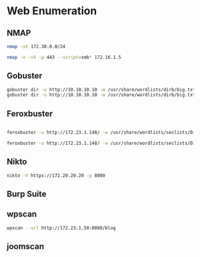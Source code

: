 # Web Enumeration

## NMAP
```bash
nmap -sV 172.30.0.0/24
```
```bash
nmap -v -sV -p 443 --script=smb* 172.16.1.5
```

## Gobuster

```bash
gobuster dir -u http://10.10.10.10 -w /usr/share/wordlists/dirb/big.txt
gobuster dir -u http://10.10.10.10 -w /usr/share/wordlists/dirb/big.txt --retry --no--error -x php
```

## Feroxbuster

```bash

feroxbuster -u http://172.23.1.148/ -w /usr/share/wordlists/seclists/Discovery/Web-Content/raft-large-words.txt -A

feroxbuster -u http://172.23.1.148/ -w /usr/share/wordlists/seclists/Discovery/Web-Content/raft-large-files.txt -A

```

## Nikto
```bash
nikto -h https://172.20.20.20 -p 8080
```

## Burp Suite

## wpscan
```bash
wpscan --url http://172.23.1.50:8080/blog
```

## joomscan
```bash

```
